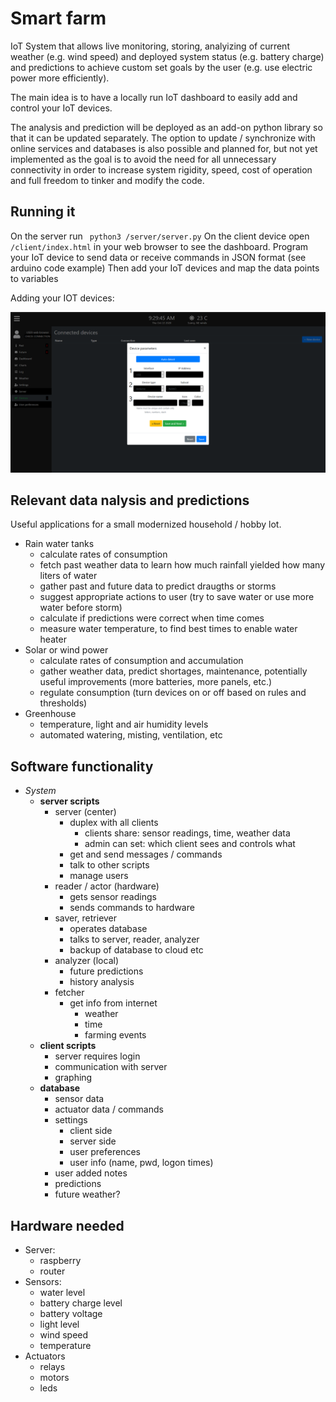 # Smart farm

IoT System that allows live monitoring, storing, analyizing of current weather (e.g. wind speed) and deployed system status (e.g. battery charge) and predictions to achieve custom set goals by the user (e.g. use electric power more efficiently).

The main idea is to have a locally run IoT dashboard to easily add and control your IoT devices.

The analysis and prediction will be deployed as an add-on python library so that it can be updated separately.
The option to update / synchronize with online services and databases is also possible and planned for, but not yet implemented as the goal is to avoid the need for all unnecessary connectivity in order to increase system rigidity, speed, cost of operation and full freedom to tinker and modify the code.


## Running it

On the server run ``` python3 /server/server.py```
On the client device open ```/client/index.html``` in your web browser to see the dashboard.
Program your IoT device to send data or receive commands in JSON format (see arduino code example)
Then add your IoT devices and map the data points to variables

Adding your IOT devices:

![adding devices](Screenshot-devices.png)



## Relevant data nalysis and predictions 

Useful applications for a small modernized household / hobby lot.

- Rain water tanks
  - calculate rates of consumption
  - fetch past weather data to learn how much rainfall yielded how many liters of water
  - gather past and future data to predict draugths or storms
  - suggest appropriate actions to user (try to save water or use more water before storm)
  - calculate if predictions were correct when time comes
  - measure water temperature, to find best times to enable water heater
- Solar or wind power
  - calculate rates of consumption and accumulation
  - gather weather data, predict shortages, maintenance, potentially useful improvements (more batteries, more panels, etc.) 
  - regulate consumption (turn devices on or off based on rules and thresholds)
- Greenhouse 
  - temperature, light and air humidity levels
  - automated watering, misting, ventilation, etc




## Software functionality

- _System_
    - __server scripts__
        - server (center)
            - duplex with all clients
              - clients share: sensor readings, time, weather data
              - admin can set: which client sees and controls what
            - get and send messages / commands
            - talk to other scripts
            - manage users
        - reader / actor (hardware)
            - gets sensor readings
            - sends commands to hardware
        - saver, retriever
            - operates database
            - talks to server, reader, analyzer
            - backup of database to cloud etc
        - analyzer (local)
            - future predictions
            - history analysis
        - fetcher
            - get info from internet
                - weather
                - time
                - farming events
    - __client scripts__
        - server requires login
        - communication with server
        - graphing
    - __database__
        - sensor data
        - actuator data / commands
        - settings
            - client side
            - server side
            - user preferences
            - user info (name, pwd, logon times)
        - user added notes
        - predictions
        - future weather?

## Hardware needed

- Server:
  - raspberry
  - router
- Sensors:
  - water level
  - battery charge level
  - battery voltage
  - light level
  - wind speed
  - temperature
- Actuators
  - relays
  - motors
  - leds
